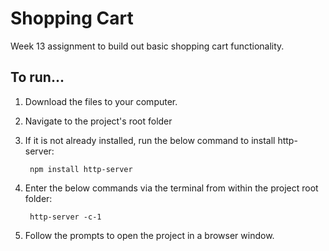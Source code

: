 # Shopping Cart 

Week 13 assignment to build out basic shopping cart functionality. 


## To run...

1. Download the files to your computer.

2. Navigate to the project's root folder 

3. If it is not already installed, run the below command to install http-server:

        npm install http-server
4. Enter the below commands via the terminal from within the project root folder:

        http-server -c-1

5. Follow the prompts to open the project in a browser window. 
